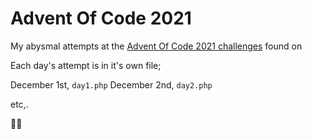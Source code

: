 # Advent Of Code 2021

My abysmal attempts at the [Advent Of Code 2021 challenges](https://adventofcode.com) found on

Each day's attempt is in it's own file;

December 1st, `day1.php`
December 2nd, `day2.php`

etc,.

🧑‍🎄